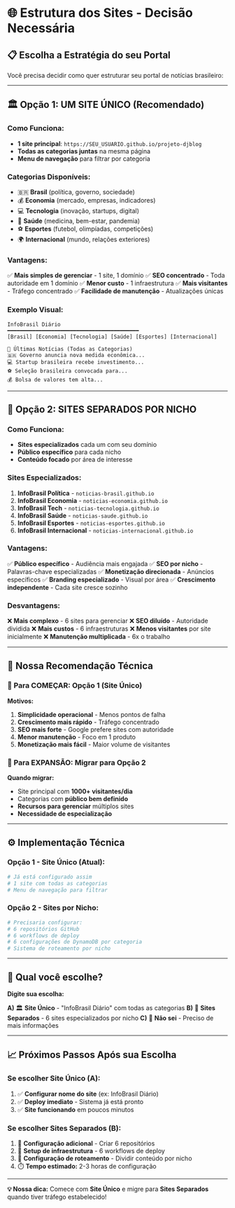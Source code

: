 # 🌐 Estrutura dos Sites - Decisão Necessária

## 📋 **Escolha a Estratégia do seu Portal**

Você precisa decidir como quer estruturar seu portal de notícias brasileiro:

---

## 🏛️ **Opção 1: UM SITE ÚNICO (Recomendado)**

### **Como Funciona:**
- **1 site principal**: `https://SEU_USUARIO.github.io/projeto-djblog`
- **Todas as categorias juntas** na mesma página
- **Menu de navegação** para filtrar por categoria

### **Categorias Disponíveis:**
- 🇧🇷 **Brasil** (política, governo, sociedade)
- 💰 **Economia** (mercado, empresas, indicadores)
- 💻 **Tecnologia** (inovação, startups, digital)
- 🏥 **Saúde** (medicina, bem-estar, pandemia)
- ⚽ **Esportes** (futebol, olimpíadas, competições)
- 🌍 **Internacional** (mundo, relações exteriores)

### **Vantagens:**
✅ **Mais simples de gerenciar** - 1 site, 1 domínio
✅ **SEO concentrado** - Toda autoridade em 1 domínio
✅ **Menor custo** - 1 infraestrutura
✅ **Mais visitantes** - Tráfego concentrado
✅ **Facilidade de manutenção** - Atualizações únicas

### **Exemplo Visual:**
```
InfoBrasil Diário
━━━━━━━━━━━━━━━━━━━━━━━━━━━━━━━━━━━━━━━━━━
[Brasil] [Economia] [Tecnologia] [Saúde] [Esportes] [Internacional]

📰 Últimas Notícias (Todas as Categorias)
🇧🇷 Governo anuncia nova medida econômica...
💻 Startup brasileira recebe investimento...
⚽ Seleção brasileira convocada para...
💰 Bolsa de valores tem alta...
```

---

## 🎯 **Opção 2: SITES SEPARADOS POR NICHO**

### **Como Funciona:**
- **Sites especializados** cada um com seu domínio
- **Público específico** para cada nicho
- **Conteúdo focado** por área de interesse

### **Sites Especializados:**
1. **InfoBrasil Política** - `noticias-brasil.github.io`
2. **InfoBrasil Economia** - `noticias-economia.github.io`
3. **InfoBrasil Tech** - `noticias-tecnologia.github.io`
4. **InfoBrasil Saúde** - `noticias-saude.github.io`
5. **InfoBrasil Esportes** - `noticias-esportes.github.io`
6. **InfoBrasil Internacional** - `noticias-internacional.github.io`

### **Vantagens:**
✅ **Público específico** - Audiência mais engajada
✅ **SEO por nicho** - Palavras-chave especializadas
✅ **Monetização direcionada** - Anúncios específicos
✅ **Branding especializado** - Visual por área
✅ **Crescimento independente** - Cada site cresce sozinho

### **Desvantagens:**
❌ **Mais complexo** - 6 sites para gerenciar
❌ **SEO diluído** - Autoridade dividida
❌ **Mais custos** - 6 infraestruturas
❌ **Menos visitantes** por site inicialmente
❌ **Manutenção multiplicada** - 6x o trabalho

---

## 🤔 **Nossa Recomendação Técnica**

### **🥇 Para COMEÇAR: Opção 1 (Site Único)**

**Motivos:**
1. **Simplicidade operacional** - Menos pontos de falha
2. **Crescimento mais rápido** - Tráfego concentrado
3. **SEO mais forte** - Google prefere sites com autoridade
4. **Menor manutenção** - Foco em 1 produto
5. **Monetização mais fácil** - Maior volume de visitantes

### **🚀 Para EXPANSÃO: Migrar para Opção 2**

**Quando migrar:**
- Site principal com **1000+ visitantes/dia**
- Categorias com **público bem definido**
- **Recursos para gerenciar** múltiplos sites
- **Necessidade de especialização**

---

## ⚙️ **Implementação Técnica**

### **Opção 1 - Site Único (Atual):**
```bash
# Já está configurado assim
# 1 site com todas as categorias
# Menu de navegação para filtrar
```

### **Opção 2 - Sites por Nicho:**
```bash
# Precisaria configurar:
# 6 repositórios GitHub
# 6 workflows de deploy
# 6 configurações de DynamoDB por categoria
# Sistema de roteamento por nicho
```

---

## 🎯 **Qual você escolhe?**

**Digite sua escolha:**

**A)** 🏛️ **Site Único** - "InfoBrasil Diário" com todas as categorias
**B)** 🎯 **Sites Separados** - 6 sites especializados por nicho
**C)** 🤔 **Não sei** - Preciso de mais informações

---

## 📈 **Próximos Passos Após sua Escolha**

### **Se escolher Site Único (A):**
1. ✅ **Configurar nome do site** (ex: InfoBrasil Diário)
2. ✅ **Deploy imediato** - Sistema já está pronto
3. ✅ **Site funcionando** em poucos minutos

### **Se escolher Sites Separados (B):**
1. 🔧 **Configuração adicional** - Criar 6 repositórios
2. 🔧 **Setup de infraestrutura** - 6 workflows de deploy
3. 🔧 **Configuração de roteamento** - Dividir conteúdo por nicho
4. ⏱️ **Tempo estimado:** 2-3 horas de configuração

---

**💡 Nossa dica:** Comece com **Site Único** e migre para **Sites Separados** quando tiver tráfego estabelecido!
